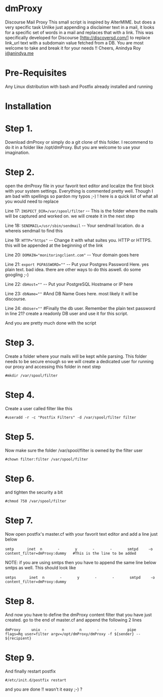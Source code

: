 dmProxy
=======

Discourse Mail Proxy
This small script is inspired by AlterMIME. but does a very specific task Unlike just appending a disclaimer text in a mail, it looks for a specific set of words in a mail and replaces that with a link. This was specifically developed for Discourse [http://discoversd.com/] to replace link_url text with a subdomain value fetched from a DB. You are most welcome to take and break it for your needs !!
 																		                                  Cheers,
																	                                   Anindya Roy
                                                                                                      i@anindya.me


Pre-Requisites
=============
Any Linux distribution with bash and Postfix already installed and running


Installation
============

Step 1. 
=======
Download dmProxy or simply do a git clone of this folder. I recommend to do it in a folder like /opt/dmProxy. But you are welcome to use your imagination. 

Step 2.
=======
open the dmProxy file in your favorit text editor and localize the first block with your system settings. Everything is commented pretty well. Though I am bad with spellings so pardon my typos ;-) ! here is a quick list of what all you would need to replace

Line 17: `INSPECT_DIR=/var/spool/filter` -- This is the folder where the mails will be captured and worked on. we will create it in the next step

Line 18: `SENDMAIL=/usr/sbin/sendmail`  -- Your sendmail location. do a whereis sendmail to find this

Line 19: `HTTP="https"` -- Change it with what suites you. HTTP or HTTPS. this will be appended at the beginning of the link

Line 20: `DOMAIN="monitoringclient.com"`  -- Your domain goes here 

Line 21: `export PGPASSWORD=""` -- Put your Postgres Password Here. yes plain text. bad idea. there are other ways to do this aswell. do some googling ;-)

Line 22: `dbHost=""` -- Put your PostgreSQL Hostname or IP here

Line 23: `dbName=""` #And DB Name Goes here. most likely it will be discourse.

Line 24: `dbUser=""` #Finally the db user. Remember the plain text password in line 21? create a readonly DB user and use it for this script.

And you are pretty much done with the script

Step 3.
=======
Create a folder where your mails will be kept while parsing. This folder needs to be secure enough so we will create a dedicated user for running our proxy and accessing this folder in next step

`#mkdir /var/spool/filter`

Step 4.
=======
Create a user called filter like this

`#useradd -r -c "Postfix Filters" -d /var/spool/filter filter`

Step 5.
=======
Now make sure the folder /var/spool/filter is owned by the filter user

`#chown filter:filter /var/spool/filter`

Step 6.
=======
and tighten the security a bit

`#chmod 750 /var/spool/filter`

Step 7.
=======
Now open postfix's master.cf with your favorit text editor and add a line just below

`smtp      inet  n       -       y       -       -       smtpd`
`    -o content_filter=dmProxy:dummy   #This is the line to be added`

NOTE: if you are using smtps then you have to append the same line below smtps as well. This should look like

`smtps      inet  n       -       y       -       -       smtpd`
`    -o content_filter=dmProxy:dummy`
    
Step 8.
=======
And now you have to define the dmProxy content filter that you have just created. go to the end of master.cf and append the following 2 lines

`dmProxy     unix  -       n       n       -       -     pipe`
`  flags=Rq user=filter argv=/opt/dmProxy/dmProxy -f ${sender} -- ${recipient}`
  
Step 9.
=======
And finally restart postfix

`#/etc/init.d/postfix restart`

and you are done !! wasn't it easy ;-) ?
